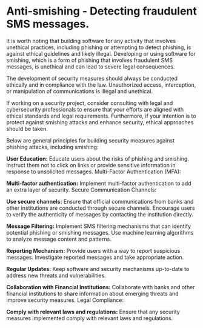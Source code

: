 # Anti-smishing - Detecting fraudulent SMS messages.

It is worth noting that building software for any activity that involves unethical practices, including phishing or attempting to detect phishing, is against ethical guidelines and likely illegal. Developing or using software for smishing, which is a form of phishing that involves fraudulent SMS messages, is unethical and can lead to severe legal consequences.

The development of security measures should always be conducted ethically and in compliance with the law. Unauthorized access, interception, or manipulation of communications is illegal and unethical.

If working on a security project, consider consulting with legal and cybersecurity professionals to ensure that your efforts are aligned with ethical standards and legal requirements. Furthermore, if your intention is to protect against smishing attacks and enhance security, ethical approaches should be taken. 

 Below are general principles for building security measures against phishing attacks, including smishing:

**User Education:**
Educate users about the risks of phishing and smishing.
Instruct them not to click on links or provide sensitive information in response to unsolicited messages.
Multi-Factor Authentication (MFA):

**Multi-factor authentication:**
Implement multi-factor authentication to add an extra layer of security.
Secure Communication Channels:

**Use secure channels:**
Ensure that official communications from banks and other institutions are conducted through secure channels.
Encourage users to verify the authenticity of messages by contacting the institution directly.

**Message Filtering:**
Implement SMS filtering mechanisms that can identify potential phishing or smishing messages.
Use machine learning algorithms to analyze message content and patterns.

**Reporting Mechanism:**
Provide users with a way to report suspicious messages.
Investigate reported messages and take appropriate action.

**Regular Updates:**
Keep software and security mechanisms up-to-date to address new threats and vulnerabilities.

**Collaboration with Financial Institutions:**
Collaborate with banks and other financial institutions to share information about emerging threats and improve security measures.
Legal Compliance:

**Comply with relevant laws and regulations:**
Ensure that any security measures implemented comply with relevant laws and regulations.

